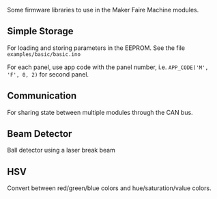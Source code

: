 Some firmware libraries to use in the Maker Faire Machine modules.

## Simple Storage

For loading and storing parameters in the EEPROM. See the file `examples/basic/basic.ino`

For each panel, use app code with the panel number, i.e. `APP_CODE('M', 'F', 0, 2)` for second panel.

## Communication

For sharing state between multiple modules through the CAN bus.

## Beam Detector

Ball detector using a laser break beam

## HSV

Convert between red/green/blue colors and hue/saturation/value colors.
